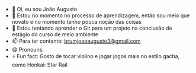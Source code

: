 - 👋 Oi, eu sou João Augusto
- 👀 Estou no momento no processo de aprendizagem, então sou meio que novato e no momento tenho pouca noção das coisas
- 🌱 Estou tentando aprender o Git para um projeto na conclusão de estágio do curso de meio ambiente
- 📫 Para ter contanto: brumjoaoaugusto3@gmail.com
- 😄 Pronouns: 
- ⚡ Fun fact: Gosto de tocar violino e jogar jogos mais no estilo gacha, como Honkai: Star Rail

<!---
Jo-Augusto/Jo-Augusto is a ✨ special ✨ repository because its `README.md` (this file) appears on your GitHub profile.
You can click the Preview link to take a look at your changes.
--->
